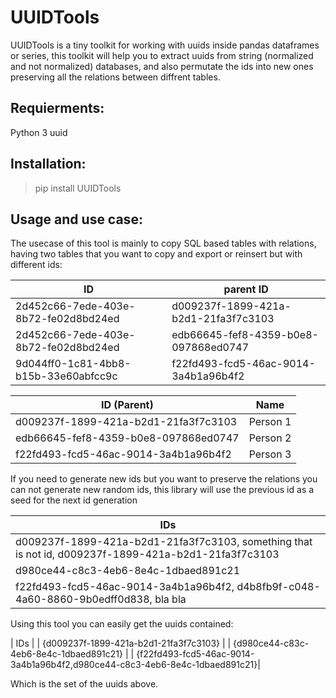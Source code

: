 
# UUIDTools

UUIDTools is a tiny toolkit for working with uuids inside pandas dataframes or series,
this toolkit will help you to extract uuids from string (normalized and not normalized) databases,
and also permutate the ids into new ones preserving all the relations between diffrent tables.

## Requierments:

Python 3
uuid

## Installation:

> pip install UUIDTools

## Usage and use case: 

The usecase of this tool is mainly to copy SQL based tables with relations,
having two tables that you want to copy and export or reinsert but with different ids:

| ID                                   | parent ID                            |
|--------------------------------------|--------------------------------------|
| 2d452c66-7ede-403e-8b72-fe02d8bd24ed | d009237f-1899-421a-b2d1-21fa3f7c3103 |
| 2d452c66-7ede-403e-8b72-fe02d8bd24ed | edb66645-fef8-4359-b0e8-097868ed0747 |
| 9d044ff0-1c81-4bb8-b15b-33e60abfcc9c | f22fd493-fcd5-46ac-9014-3a4b1a96b4f2 |


| ID (Parent)                          | Name     |
|--------------------------------------|----------|
| d009237f-1899-421a-b2d1-21fa3f7c3103 | Person 1 |
| edb66645-fef8-4359-b0e8-097868ed0747 | Person 2 |
| f22fd493-fcd5-46ac-9014-3a4b1a96b4f2 | Person 3 |


If you need to generate new ids but you want to preserve the relations you can not
generate new random ids, this library will use the previous id as a seed for the next id generation

| IDs                                                                                                   |
|-------------------------------------------------------------------------------------------------------|
| d009237f-1899-421a-b2d1-21fa3f7c3103, something that is not id, d009237f-1899-421a-b2d1-21fa3f7c3103  |
| d980ce44-c8c3-4eb6-8e4c-1dbaed891c21                                                                  |
| f22fd493-fcd5-46ac-9014-3a4b1a96b4f2, d4b8fb9f-c048-4a60-8860-9b0edff0d838, bla bla                   |

Using this tool you can easily get the uuids contained:

| IDs                                                                        |
| {d009237f-1899-421a-b2d1-21fa3f7c3103}                                     |
| {d980ce44-c83c-4eb6-8e4c-1dbaed891c21}                                     |
| {f22fd493-fcd5-46ac-9014-3a4b1a96b4f2,d980ce44-c8c3-4eb6-8e4c-1dbaed891c21}|

Which is the set of the uuids above.


